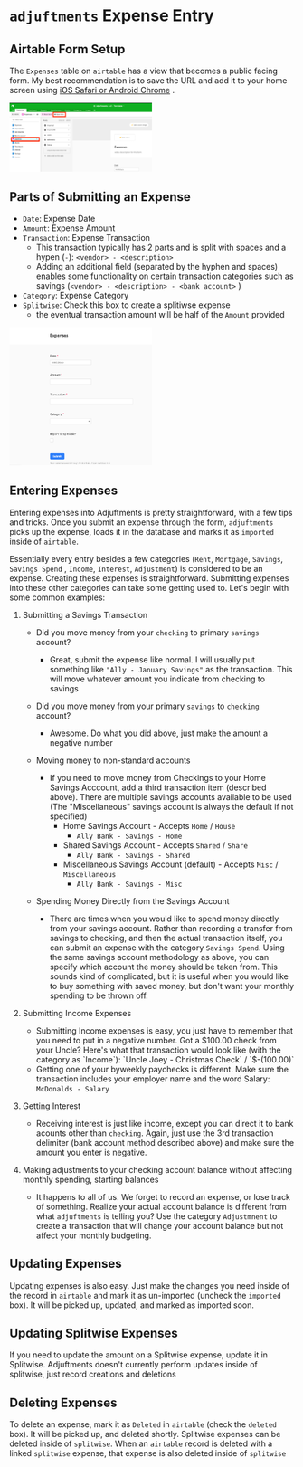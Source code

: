# `adjuftments` Expense Entry

## Airtable Form Setup

The `Expenses` table on `airtable` has a view that becomes a public facing form. My best
recommendation is to save the URL and add it to your home screen using
[iOS Safari or Android Chrome](https://natomasunified.org/kb/add-website-to-mobile-device-home-screen/)
.

<img src="../static/airtable_form.png" alt="drawing" width=50%;/>

## Parts of Submitting an Expense

- `Date`: Expense Date
- `Amount`: Expense Amount
- `Transaction`: Expense Transaction
    - This transaction typically has 2 parts and is split with spaces and a
      hypen (` - `): `<vendor> - <description>`
    - Adding an additional field (separated by the hyphen and spaces) enables some functionality on
      certain transaction categories such as savings (`<vendor> - <description> - <bank account>` )
- `Category`: Expense Category
- `Splitwise`: Check this box to create a splitiwse expense
    - the eventual transaction amount will be half of the `Amount` provided

<img src="../static/airtable_form_submission.png" alt="drawing" width=50%;/>

## Entering Expenses

Entering expenses into Adjuftments is pretty straightforward, with a few tips and tricks. Once you
submit an expense through the form, `adjuftments` picks up the expense, loads it in the database and
marks it as `imported` inside of `airtable`.

Essentially every entry besides a few categories (`Rent`, `Mortgage`, `Savings`, `Savings Spend`
, `Income`, `Interest`, `Adjustment`) is considered to be an expense. Creating these expenses is
straightforward. Submitting expenses into these other categories can take some getting used to.
Let's begin with some common examples:

1) Submitting a Savings Transaction
    - Did you move money from your `checking` to primary `savings` account?
        - Great, submit the expense like normal. I will usually put something
          like `"Ally - January Savings"` as the transaction. This will move whatever amount you
          indicate from checking to savings

    - Did you move money from your primary `savings` to `checking` account?
        - Awesome. Do what you did above, just make the amount a negative number

    - Moving money to non-standard accounts
        - If you need to move money from Checkings to your Home Savings Acccount, add a third
          transaction item (described above). There are multiple savings accounts available to be
          used (The "Miscellaneous" savings account is always the default if not specified)
            - Home Savings Account - Accepts `Home` / `House`
                - `Ally Bank - Savings - Home`
            - Shared Savings Account - Accepts `Shared` / `Share`
                - `Ally Bank - Savings - Shared`
            - Miscellaneous Savings Account (default) - Accepts `Misc` / `Miscellaneous`
                - `Ally Bank - Savings - Misc`

    - Spending Money Directly from the Savings Account
        - There are times when you would like to spend money directly from your savings account.
          Rather than recording a transfer from savings to checking, and then the actual transaction
          itself, you can submit an expense with the category `Savings Spend`. Using the same
          savings account methodology as above, you can specify which account the money should be
          taken from. This sounds kind of complicated, but it is useful when you would like to buy
          something with saved money, but don't want your monthly spending to be thrown off.

2) Submitting Income Expenses
    - Submitting Income expenses is easy, you just have to remember that you need to put in a
      negative number. Got a $100.00 check from your Uncle? Here's what that transaction would look
      like (with the category as `Income`): `Uncle Joey - Christmas Check` / `$-(100.00)`
    - Getting one of your byweekly paychecks is different. Make sure the transaction includes your
      employer name and the word Salary: `McDonalds - Salary`

3) Getting Interest
    - Receiving interest is just like income, except you can direct it to bank acounts other
      than `checking`. Again, just use the 3rd transaction delimiter (bank account method described
      above) and make sure the amount you enter is negative.

4) Making adjustments to your checking account balance without affecting monthly spending, starting
   balances
    - It happens to all of us. We forget to record an expense, or lose track of something. Realize
      your actual account balance is different from what `adjuftments` is telling you? Use the
      category `Adjustmnent` to create a transaction that will change your account balance but not
      affect your monthly budgeting.

## Updating Expenses

Updating expenses is also easy. Just make the changes you need inside of the record in `airtable`
and mark it as un-imported (uncheck the `imported` box). It will be picked up, updated, and marked
as imported soon.

## Updating Splitwise Expenses

If you need to update the amount on a Splitwise expense, update it in Splitwise. Adjuftments doesn't
currently perform updates inside of splitwise, just record creations and deletions

## Deleting Expenses

To delete an expense, mark it as `Deleted` in `airtable` (check the `deleted` box). It will be
picked up, and deleted shortly. Splitwise expenses can be deleted inside of `splitwise`. When
an `airtable` record is deleted with a linked `splitwise` expense, that expense is also deleted
inside of `splitwise`